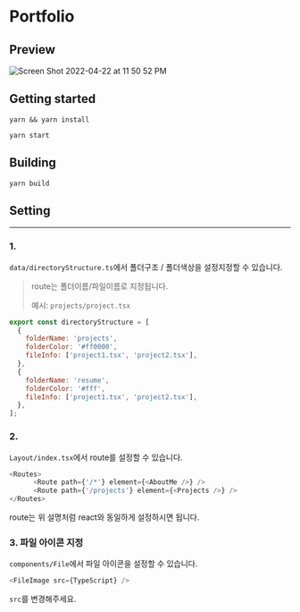 # Portfolio

## Preview

![Screen Shot 2022-04-22 at 11 50 52 PM](https://user-images.githubusercontent.com/61281239/164739322-d10c9310-f498-4615-b9b9-aaab16c41328.png)




## Getting started
```angular2html
yarn && yarn install
```

```angular2html
yarn start
```

## Building
```angular2html
yarn build
```

## Setting

-----

### 1.

`data/directoryStructure.ts`에서 폴더구조 / 폴더색상을 설정지정할 수 있습니다.

>route는 폴더이름/파일이름로 지정됩니다.
>
>예시: `projects/project.tsx`

```js
export const directoryStructure = [
  {
    folderName: 'projects',
    folderColor: '#ff0000',
    fileInfo: ['project1.tsx', 'project2.tsx'],
  },
  {
    folderName: 'resume',
    folderColor: '#fff',
    fileInfo: ['project1.tsx', 'project2.tsx'],
  },
];
```

### 2. 

`Layout/index.tsx`에서 route를 설정할 수 있습니다.

```js
<Routes>
      <Route path={'/*'} element={<AboutMe />} />
      <Route path={'/projects'} element={<Projects />} />
</Routes>
```
route는 위 설명처럼 react와 동일하게 설정하시면 됩니다.

### 3. 파일 아이콘 지정

`components/File`에서 파일 아이콘을 설정할 수 있습니다.

```js
<FileImage src={TypeScript} />
```

`src`를 변경해주세요.

